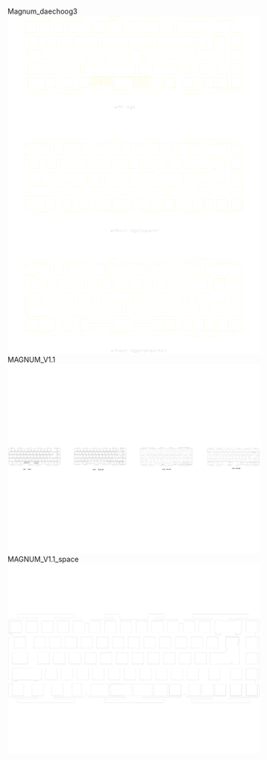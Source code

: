 <br/>Magnum_daechoog3<br/>![image](./Magnum_daechoog3.png)<br/>MAGNUM_V1.1<br/>![image](./MAGNUM_V1.1.png)<br/>MAGNUM_V1.1_space<br/>![image](./MAGNUM_V1.1_space.png)